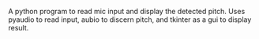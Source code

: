 A python program to read mic input and display the detected pitch. Uses pyaudio to read input, aubio to discern pitch, and tkinter as a gui to display result.